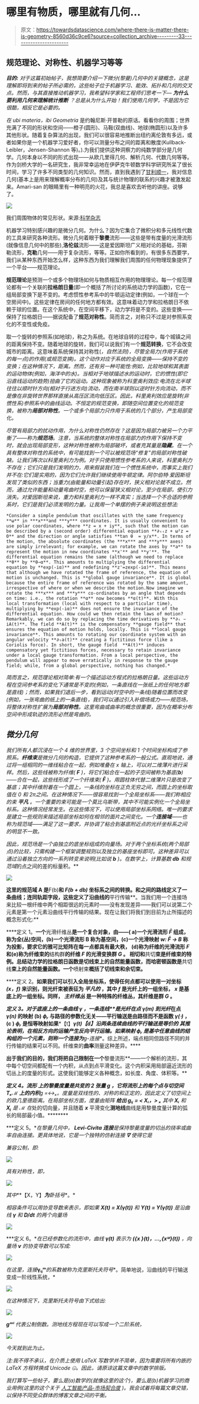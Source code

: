 # 哪里有物质，哪里就有几何…

> 原文：<https://towardsdatascience.com/where-there-is-matter-there-is-geometry-8560d36c9ce6?source=collection_archive---------33----------------------->

## 规范理论、对称性、机器学习等等

***目的:*** *对于这篇初始帖子，我想简要介绍一下微分(黎曼)几何中的关键概念，这是理解即将到来的帖子所必需的，这些帖子位于机器学习、能效、拓扑和几何的交叉点。然而，与其直接推动机器学习，我希望科学家和工程师们思考一下—* ***为什么要利用几何来理解统计推断*** *？总是从为什么开始！我们使用几何学，不是因为它很酷，相反它是必要的。*

*在 ubi materia，ibi Geometria* 是约翰尼斯·开普勒的原话。看看你的周围；世界充满了不同的形状和空间——橙子(圆形)、马鞍(双曲线)、地球(椭圆形)以及许多其他形状。随着复杂算法的出现，我们可以很容易地推断出纽约离伦敦有多远，或者如果你是一个机器学习爱好者，你可以测量分布之间的距离和散度(Kullback-Leibler，Jensen-Shannon 等)。).为我们提供这种洞察力的纯数学部分是几何学。几何本身以不同的形式出现——从欧几里得几何、解析几何、代数几何等等。作为剑桥大学的一名研究生，我非常幸运地在伊萨克牛顿数学科学研究所呆了很长时间，学习了许多不同类型的几何知识。然而，直到我遇到了[甘利顺一](https://en.wikipedia.org/wiki/Shun%27ichi_Amari)，我对信息几何(基本上是用来理解概率分布的几何)及其与统计物理的联系的兴趣才被激发起来。Amari-san 的眼睛里有一种明亮的火花，我总是喜欢去听他的讲座。说够了。

![](img/a5c1800fae01ac25e8c90071ac9b8c91.png)

我们周围物体的常见形状。来源:[科学杂志](http://www.science4all.org/article/ellipses-parabolas-hyperbolas/)

机器学习特别感兴趣的是微分几何。为什么？因为它集合了微积分和多元线性代数的工具来研究各种流形。微分几何着眼于**黎曼**流形——这些是带有度量的光滑流形(就像信息几何中的那些),**洛伦兹**流形——这是爱因斯坦广义相对论的基础，芬斯勒流形，**克勒**几何——用于复杂流形，等等。正如你所看到的，有很多东西要学，我们从某种东西开始怎么样，这种东西为我们理解我们周围的任何物理现象提供了一个平台——规范理论。

**规范理论**是预测一个或多个物理场如何与物质相互作用的物理理论。每一个规范理论都有一个关联的**拉格朗日量**(即一个概括了所讨论的系统动力学的函数)，它在一组局部变换下是不变的。考虑惯性参考系中的牛顿运动定律(例如，一个球在一个空房间中)。这些定律在房间的任何地方都有效。这意味着动力学和拉格朗日不依赖于球的位置。在这个系统中，在空间平移下，动力学将是不变的。这些变换——保持了拉格朗日——据说配备了**规范对称性**。简而言之，对称只不过是对参照系变化的不变性或免疫。

取一个旋转的参照系(如地球)，称之为系统。在地球自转的过程中，每个城镇之间的距离保持不变。随着地球的旋转，我们可以说我们有一个**规范转换**，它不会改变城市的距离。这意味着系统保持其对称性(*，自然法则)，尽管全局力(作用于系统的每一点)的作用(或规范变换)。这个动作对应于系统的全局变换——保持不变的变换；在这种情况下，距离。然而，还有另一种可能性:例如，比较地球和其表面的运动物体(例如，海洋中的水)。当相对于地球描述水的运动时，它的惯性(即它沿直线运动的趋势)扭曲了它的运动。这种现象被称为科里奥利效应:电流在北半球往往以顺时针方向(相对于行进方向)流动，而在南半球则以逆时针方向流动，而不是像在非旋转世界那样直接从高压区流向低压区。因此，科里奥利效应是旋转(非惯性系)参照系中的曲线运动。不恒定的规范变换，即随空间位置变化的规范变换，被称为**局部对称性**。一个或多个局部力只作用于系统的几个部分，产生局部变化。*

*尽管有局部力的扰动作用，为什么对称性仍然存在？这是因为局部力被另一个力平衡了——称为**规范场**。注意，当系统的整体对称性在局部力的作用下保持不变时，就会出现局部变形，这种对称性被称为局部破坏，或者充其量是**隐藏**。在一个具有整体对称性的系统中，有可能找到一个可以被规范场“修复”的局部对称性破缺。让我们再次以科里奥利力为例。对于只使用惯性参考系的人来说，科里奥利力不存在；它们只是我们发明的力，用来假装我们在一个惯性系统中，而事实上我们并不在:它们是实用的，因为它们允许我们继续使用牛顿定律。阿尔伯特·爱因斯坦发现了类似的东西；当重力(由能量和动量引起)存在时，狭义相对论就不成立。然而，通过允许能量和动量弯曲时空，他可以保留狭义相对论，至少在局部，使引力消失。对爱因斯坦来说，重力和科里奥利力一样不真实；当选择一个不合适的参照系时，它们是我们必须发明的力量。让我用一个单摆的例子来说明这些想法:*

```
*Consider a simple pendulum that oscillates with the same frequency  **ω** in ***x***and ***y*** coordinates. It is usually convenient to use polar coordinates, where **z = x + iy**, such that the motion can be described by a (second order) differential equation **∂ₜₜz + ω²z = 0** and the direction or angle satisfies **tan θ  = y/x**. In terms of the motion, the absolute coordinates (the ***x*** and ***y*** axes) are simply irrelevant; for example, we can rotate the axes by **a** to represent the motion in new coordinates **x'** and **y'**. The differential equation remains the same (although we need to replace **θ** by **θ−α**. This amounts to multiplying the differential equation by **exp(-iα)** and redefining **z'=zexp(-iα)**. This means that although we have rotated the frame of reference, the equation of motion is unchanged. This is **global gauge invariance**. It is global because the entire frame of reference was rotated by the same amount, irrespective of where or when we describe the motion.Now imagine we rotate the ***x*** and ***y*** co-ordinates by an angle that depends on time: i.e., the rotation **α** now becomes **α(t)**. With this local transformation (local with respect to a particular time), multiplying by **exp(-iα)** does not ensure the invariance of the differential equation. How could we then retain the laws of motion? Remarkably, we can do so by replacing the time derivatives by **∂ₜ − iA(t)**. The field **A(t)** is the compensatory **gauge field** that ensures the equation of motion holds, locally. This is **local gauge invariance**. This amounts to rotating our coordinate system with an angular velocity **∂ₜa(t)** creating a fictitious force (like a Coriolis force). In short, the gauge field  **A(t)** induces compensatory yet fictitious forces, necessary to retain invariance under a local gauge transformation. From a local perspective, the pendulum will appear to move erratically in response to the gauge field; while, from a global perspective, nothing has changed.*
```

*简而言之，规范理论相对简单:有一个描述运动方程式的拉格朗日量。这些运动方程在空间参考系的变化下通常是不变的(例如，一条直线在一张纸上的任何地方都是直线)；然而，如果我们退后一步，看到运动(时空中的一条线)随着位置而改变(例如，一张弯曲的纸上的一条直线)，我们可以通过引入补偿场或力——规范场，将整体对称性扩展为**局部对称性**。这里弯曲或曲率的概念很重要，因为在概率分布空间中形成轨迹的流形必然是弯曲的。*

## *微分几何*

*我们所有人都沉浸在一个 4 维的世界里，3 个空间坐标和 1 个时间坐标构成了参照系。**纤维束**是微分几何的构造，它提供了这种参考系的一般公式。直观地说，通过将一组相同的一维线粘合在一起，例如堆叠在 x 轴上，可以对二维薄片进行采样。然后，这些线被称为纤维( ***F*** )，将它们粘合在一起的子空间被称为基底(***b***)——合在一起，这些线形成了一个纤维束( ***F̄*** )。用圆柱体代替二维薄片只是改变了基底；其中纤维附着在一个圆上，一条线的坐标在正负无穷之间，而圆上的坐标取值在 0 和 2π之间。在这种情况下——很容易找到一个全局坐标系——我们称相应的束 ***平凡*** 。一个重要的束可能是一个莫比乌斯带，其中不可能实例化一个全局坐标系。这种情况经常发生。在这些情况下，可以使用局部坐标系网络。唯一的要求是建立一些规则来描述局部坐标如何在相邻的面片之间变化。一个**连接域**——也称为规范域——满足了这一要求，并协调了粘合到基底附近点的光纤坐标系之间的明显不一致。*

*因此，规范场是一个由独立的底坐标组成的向量场。对于两个坐标系统(两个局部点)的比较，只需构建一个框架调整规则以及独立的基座坐标即可。这种差异可以通过沿着独立方向的一系列转变来说明(比如说 ***b*** )。在数学上，计算基数 ***db*** 和规范域*的点之间的差的标量积。**

**![](img/9d0ffff1588a116341b5bad5a19ef655.png)**

**这里的规范域 **A** 是**F(b)**和 ***F(b + db)*** 坐标系之间的转换。和之间的路线定义了一条曲线；连同轨距字段，这些定义了沿曲线的**平行传输**。当我们用一个连接场来比较一根纤维中两个相距很远的元素时——没有发现差异——我们可以说第二个元素是第一个元素沿曲线平行传输的结果。现在让我们将我们到目前为止所描述的概念形式化:**

****定义 1。**一个**光滑纤维丛**是一个复合对象，由——( a)一个光滑流形 ***F̄*** 组成，称为全(丛)空间，(b)一个光滑流形 **B** 称为基空间，(c)一个光滑映射 ***w: F̄ → B*** 称为投影，要求它的雅可比矩阵在每一点都具有最大秩， (d)称为纤维的光滑流形 ***F*** 和(e)称为纤维束的**结构群**的纤维 ***F*** 的光滑变换群 ***G*** 。 **相切**和**共切**束是纤维束的特例。总结动力学的拉格朗日函数是切线束上的自然能量函数，而哈密顿函数是**共切线**束上的自然能量函数。一个**喷射束**概括了切线束和余切束。**

****定义 2。**如果我们可以引入全局坐标系，使得任何点都可以使用一对坐标 ***(x，f)*** 来识别，则光纤束被表征为 ***平凡的*** ，其中 ***f*** 是光纤上的一组坐标， ***x*** 是基底上的一组坐标。同样， ***主纤维丛*** 是一种特殊的纤维丛，其纤维是群 ***G*** 。**

****定义 3。**对于底座上的一条曲线 **γ** ，一条**连线**是光纤*在点 ***γ(m)*** 到光纤*在点 ***γ(n)*** 的映射 (b) ***ϕᵧ*** 与路径的参数化无关——平行输送是由路径而不是函数 ***γ(⋅)*** ，(c ) ***ϕᵧ*** 是恒等映射如果***【t】***γ(t)【d】沿两条连续曲线的平行输送是等价的 其推论表明，在相反方向的运输产生反向平行运输。如果映射 ***ϕᵧ*** 是基中任意曲线的结构组的一个元素，则称一个连接为**g-连接**。综上所述，端点相同但路径不同的并行传输的结果可以不同。纤维束的**曲率**测量这种差异。****

**出于我们的目的，我们将把自己限制在一个**黎曼流形**——一个解析的流形，其中每个切空间都配有一个内积，从点到点平滑变化。这个内积采用局部逼近流形的切丛上的度量的形式。这使我们能够定义各种概念，如长度、角度、体积等。**

****定义 4。**流形 ***上的**黎曼度量**是共变的 2 张量 ***g*** ，它将流形上的每个点与切空间 ***Tₓℳ*** 上的内积***g =<->ₓ*。度量是双线性的、对称的和正定的，因此定义了切空间上的欧几里德距离。在局部坐标方面，度量由矩阵 ***给出 gᵢⱼ = < Xᵢ，> ₓ*** 其中 ***Xᵢ*** 和 ***Xⱼ*** 是 ***ℳ*** 在*处的切向量，并且随着 ***x*** 平滑变化**测地线**曲线是用黎曼度量计算的弧长的局部最小值。********

***定义 5。**在黎曼几何中， **Levi-Civita 连接**是保持黎曼度量的切丛的挠率或曲率自由连接。更具体地说，它是一个独特的仿射连接 ***∇*** 使得它是*

*兼容公制，即:*

*![](img/7e83d87e5c3cc3bd980549e0b5de4386.png)*

*具有对称性，即，*

*![](img/c2582d17e18e3f4498a978938fe276ba.png)*

*其中***【X，Y】***为**卧括号**。*

*相容条件可以用协变导数来表示，即如果 ***X(t) = X(γ(t))*** 和 ***Y(t) = Y(γ(t))*** 是沿曲线 ***γ*** 和 ***D/dt*** 的两个向量场*

*![](img/3a2ac1bda6f4d1b76b7ca93218e48674.png)*

***定义 6。**在已经参数化的流形中，曲线 ***γ(t)*** 表示为 ***({x }(t)，…,{xᴹ}(t))*** ，向量场 ***v*** 的协变导数可以写成:*

*![](img/666cb508972e02bf4c622a3175564f8d.png)*

*在这里，连接***γᵢⱼᵐ***的系数被称为**克里斯托夫符号**。简单地说，沿曲线的平行输送变成一阶线性系统，*

*![](img/29ce0b8e33813dee2eeb512f85c45fdf.png)*

*在这种情况下，克里斯托夫符号由下式给出:*

*![](img/f8e93623c6b404b35c344a7d49b5045a.png)*

***gᵐˡ** 代表公制倒数。测地线方程现在可以写成一个二阶系统，*

*![](img/4df9a114d004d55241a09ed63051e5dd.png)*

*今天就到此为止。*

**注:我不得不承认，在介质上使用* LaTeX *写数学并不简单，因为需要将所有内嵌的* LaTeX *方程转换成 Unicode* 🤐。因此，请原谅这篇文章中的数学排版。*

**我打算写一些帖子，要么是(a)数学的(就像这里的这个)，要么是(b)机器学习的商业用例(这里的这个关于* [*人工智能产品-市场契合度*](https://biswasengupta.medium.com/the-product-market-fit-of-ai-technologies-ffbf3c618720) *)。我会试着将每篇文章交错，以保持不同受众群体的博客文章之间的平衡。**
